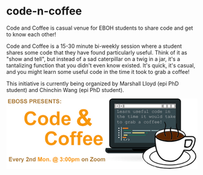 # code-n-coffee
Code and Coffee is casual venue for EBOH students to share code and get to know each other! 

Code and Coffee is a 15-30 minute bi-weekly session where a student shares some code that they have found particularly useful. Think of it as "show and tell", but instead of a sad caterpillar on a twig in a jar, it's a tantalizing function that you didn't even know existed. It's quick, it's casual, and you might learn some useful code in the time it took to grab a coffee! 

This initiative is currently being organized by Marshall Lloyd (epi PhD student) and Chinchin Wang (epi PhD student).

![Code and Coffee logo](/images/cnc-logo-winter.jpg)
